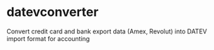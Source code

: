 # datevconverter
Convert credit card and bank export data (Amex, Revolut) into DATEV import format for accounting
